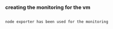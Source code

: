 ### creating the monitoring for the vm 
```plaintext

node exporter has been used for the monitoring
```
